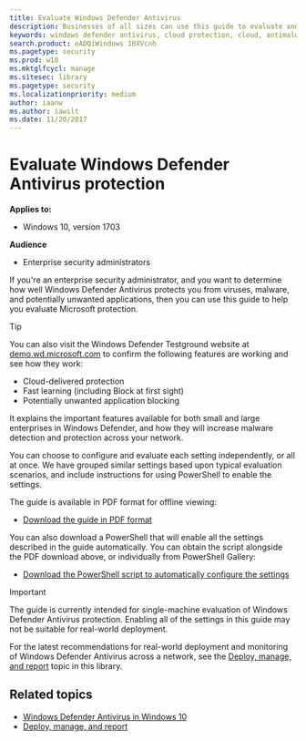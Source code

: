 ```yaml
---
title: Evaluate Windows Defender Antivirus
description: Businesses of all sizes can use this guide to evaluate and test the protection offered by Windows Defender Antivirus in Windows 10.
keywords: windows defender antivirus, cloud protection, cloud, antimalware, security, defender, evaluate, test, protection, compare, real-time protection
search.product: eADQiWindows 10XVcnh
ms.pagetype: security
ms.prod: w10
ms.mktglfcycl: manage
ms.sitesec: library
ms.pagetype: security
ms.localizationpriority: medium
author: iaanw
ms.author: iawilt
ms.date: 11/20/2017
---
```


# Evaluate Windows Defender Antivirus protection


**Applies to:**

- Windows 10, version 1703

**Audience**

- Enterprise security administrators


If you're an enterprise security administrator, and you want to determine how well Windows Defender Antivirus protects you from viruses, malware, and potentially unwanted applications, then you can use this guide to help you evaluate Microsoft protection.

>[!TIP]
>You can also visit the Windows Defender Testground website at [demo.wd.microsoft.com](https://demo.wd.microsoft.com?ocid=cx-wddocs-testground) to confirm the following features are working and see how they work:
>- Cloud-delivered protection
>- Fast learning (including Block at first sight)
>- Potentially unwanted application blocking


It explains the important features available for both small and large enterprises in Windows Defender, and how they will increase malware detection and protection across your network.

You can choose to configure and evaluate each setting independently, or all at once. We have grouped similar settings based upon typical evaluation scenarios, and include instructions for using PowerShell to enable the settings.

The guide is available in PDF format for offline viewing:
- [Download the guide in PDF format](https://www.microsoft.com/download/details.aspx?id=54795)

You can also download a PowerShell that will enable all the settings described in the guide automatically. You can obtain the script alongside the PDF download above, or individually from PowerShell Gallery:
- [Download the PowerShell script to automatically configure the settings](https://www.powershellgallery.com/packages/WindowsDefender_InternalEvaluationSettings/1.2/DisplayScript)

> [!IMPORTANT]
> The guide is currently intended for single-machine evaluation of Windows Defender Antivirus protection. Enabling all of the settings in this guide may not be suitable for real-world deployment.
>
> For the latest recommendations for real-world deployment and monitoring of Windows Defender Antivirus across a network, see the [Deploy, manage, and report](deploy-manage-report-windows-defender-antivirus.md) topic in this library. 


## Related topics

- [Windows Defender Antivirus in Windows 10](windows-defender-antivirus-in-windows-10.md)
- [Deploy, manage, and report](deploy-manage-report-windows-defender-antivirus.md)



